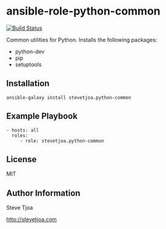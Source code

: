 ansible-role-python-common
==========================

[![Build Status](https://travis-ci.org/stevetjoa/ansible-role-python-common.svg?branch=master)](https://travis-ci.org/stevetjoa/ansible-role-python-common)

Common utilities for Python. Installs the following packages:

- python-dev
- pip
- setuptools

Installation
------------

    ansible-galaxy install stevetjoa.python-common

Example Playbook
-------------------------

    - hosts: all
      roles:
         - role: stevetjoa.python-common

License
-------

MIT

Author Information
------------------

Steve Tjoa

<http://stevetjoa.com>
